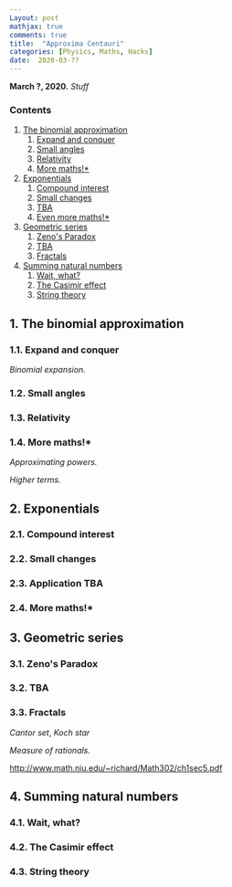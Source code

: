 ```yaml
---
Layout: post
mathjax: true
comments: true
title:  "Approxima Centauri"
categories: [Physics, Maths, Hacks]
date:  2020-03-??
---
```


**March ?, 2020.** *Stuff*

### Contents

1. <a href="#sec-1">The binomial approximation</a>
   1. <a href="#sec-1-1">Expand and conquer</a>
   2. <a href="#sec-1-2">Small angles</a>
   3. <a href="#sec-1-3">Relativity</a>
   4. <a href="#sec-1-4">More maths!*</a>
2. <a href="#sec-2">Exponentials</a>
   1. <a href="#sec-2-1">Compound interest</a>
   2. <a href="#sec-2-2">Small changes</a>
   3. <a href="#sec-2-3">TBA</a>
   4. <a href="#sec-2-4">Even more maths!*</a>
3. <a href="#sec-3">Geometric series</a>
   1. <a href="#sec-3-1">Zeno's Paradox</a>
   2. <a href="#sec-3-2">TBA</a>
   3. <a href="#sec-3-3">Fractals</a>
4. <a href="#sec-4">Summing natural numbers</a>
   1. <a href="#sec-4-1">Wait, what?</a>
   2. <a href="#sec-4-2">The Casimir effect</a>
   3. <a href="#sec-4-3">String theory</a>

## 1. The binomial approximation<a id="sec-1" name="sec-1"></a>

### 1.1. Expand and conquer<a id="sec-1-1" name="sec-1-1"></a>

*Binomial expansion.*

### 1.2. Small angles<a id="sec-1-2" name="sec-1-2"></a>

### 1.3. Relativity<a id="sec-1-3" name="sec-1-3"></a>

### 1.4. More maths!*<a id="sec-1-4" name="sec-1-4"></a>

*Approximating powers.*

*Higher terms.*

## 2. Exponentials<a id="sec-2" name="sec-2"></a>

### 2.1. Compound interest<a id="sec-2-1" name="sec-2-1"></a>

### 2.2. Small changes<a id="sec-2-2" name="sec-2-2"></a>

### 2.3. Application TBA<a id="sec-2-3" name="sec-2-3"></a>

### 2.4. More maths!*<a id="sec-2-3" name="sec-2-4"></a>

## 3. Geometric series<a id="sec-3" name="sec-3"></a>

### 3.1. Zeno's Paradox<a id="sec-3-1" name="sec-3-1"></a>

### 3.2. TBA <a id="sec-3-2" name="sec-3-2"></a>

### 3.3. Fractals <a id="sec-3-3" name="sec-3-3"></a>

*Cantor set*, *Koch star*

*Measure of rationals.*

http://www.math.niu.edu/~richard/Math302/ch1sec5.pdf

## 4. Summing natural numbers<a id="sec-4" name="sec-4"></a>

### 4.1. Wait, what?<a id="sec-4-1" name="sec-4-1"></a>

### 4.2. The Casimir effect<a id="sec-4-2" name="sec-4-2"></a>

### 4.3. String theory<a id="sec-4-3" name="sec-4-3"></a>
